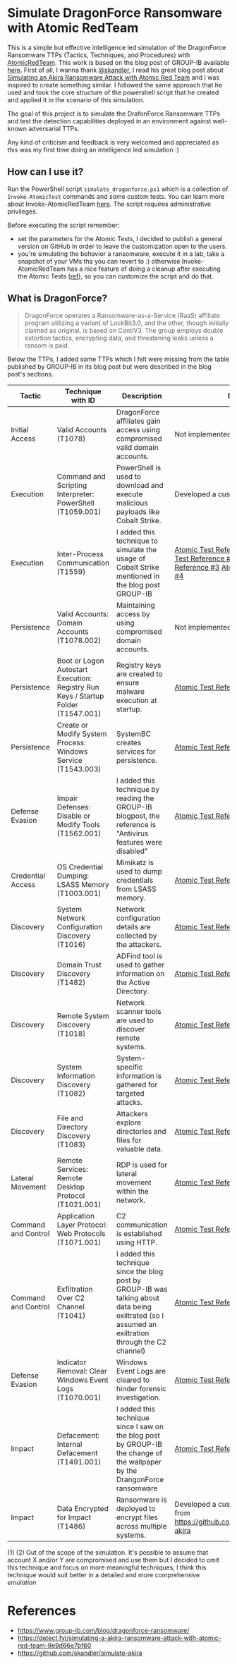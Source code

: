 # Simulate DragonForce Ransomware with Atomic RedTeam
This is a simple but effective intelligence led simulation of the DragonForce Ransomware TTPs (Tactics, Techniques, and Procedures) with [AtomicRedTeam](https://atomicredteam.io/). This work is based on the blog post of GROUP-IB available [here](https://www.group-ib.com/blog/dragonforce-ransomware/). First of all, I wanna thank [@skandler](https://github.com/skandler), I read his great blog post about [Simulating an Akira Ransomware Attack with Atomic Red Team](https://detect.fyi/simulating-a-akira-ransomware-attack-with-atomic-red-team-9e9d66e7bf60) and I was inspired to create something similar. I followed the same approach that he used and took the core structure of the powershell script that he created and applied it in the scenario of this simulation.

The goal of this project is to simulate the DrafonForce Ransomware TTPs and test the detection capabilities deployed in an environment against well-known adversarial TTPs. 

Any kind of criticism and feedback is very welcomed and appreciated as this was my first time doing an intelligence led simulation :)

## How can I use it?
Run the PowerShell script `simulate_dragonforce.ps1` which is a collection of `Invoke-AtomicTest` commands and some custom tests. You can learn more about Invoke-AtomicRedTeam [here](https://github.com/redcanaryco/invoke-atomicredteam). The script requires administrative privileges.

Before executing the script remember:
- set the parameters for the Atomic Tests, I decided to publish a general version on GitHub in order to leave the customization open to the users.
- you're simulating the behavior a ransomware, execute it in a lab, take a snapshot of your VMs tha you can revert to :) otherwise Invoke-AtomicRedTeam has a nice feature of doing a cleanup after executing the Atomic Tests ([ref](https://github.com/redcanaryco/invoke-atomicredteam/wiki/Cleanup-After-Executing-Atomic-Tests)), so you can customize the script and do that.

##  What is DragonForce?
> DragonForce operates a Ransomware-as-a-Service (RaaS) affiliate program utilizing a variant of LockBit3.0, and the other, though initially claimed as original, is based on ContiV3. The group employs double extortion tactics, encrypting data, and threatening leaks unless a ransom is paid.

Below the TTPs, I added some TTPs which I felt were missing from the table published by GROUP-IB in its blog post but were described in the blog post's sections.

| Tactic            | Technique with ID                                     | Description                                                                 | Notes |
|-------------------|------------------------------------------------------|-----------------------------------------------------------------------------|-------|
| Initial Access     | Valid Accounts (T1078)                               | DragonForce affiliates gain access using compromised valid domain accounts. |   Not implemented. See below (1)    |
| Execution          | Command and Scripting Interpreter: PowerShell (T1059.001) | PowerShell is used to download and execute malicious payloads like Cobalt Strike. |   Developed  a custom test  |
| Execution          | Inter-Process Communication (T1559) | I added this technique to simulate the usage of Cobalt Strike mentioned in the blog post GROUP-IB|   [Atomic Test Reference #1](https://atomicredteam.io/execution/T1559/#atomic-test-1---cobalt-strike-artifact-kit-pipe) [Atomic Test Reference #2](https://atomicredteam.io/execution/T1559/#atomic-test-2---cobalt-strike-lateral-movement-psexec_psh-pipe) [Atomic Test Reference #3](https://atomicredteam.io/execution/T1559/#atomic-test-3---cobalt-strike-ssh-postex_ssh-pipe) [Atomic Test Reference #4](https://atomicredteam.io/execution/T1559/#atomic-test-4---cobalt-strike-post-exploitation-pipe-42-and-later) |
| Persistence        | Valid Accounts: Domain Accounts (T1078.002)          | Maintaining access by using compromised domain accounts.                    |   Not implemented. See below (2)    |
| Persistence        | Boot or Logon Autostart Execution: Registry Run Keys / Startup Folder (T1547.001) | Registry keys are created to ensure malware execution at startup.          |    [Atomic Test Reference](https://atomicredteam.io/privilege-escalation/T1547.001/#atomic-test-1---reg-key-run) |
| Persistence        | Create or Modify System Process: Windows Service (T1543.003) | SystemBC creates services for persistence.                                  |   [Atomic Test Reference](https://atomicredteam.io/privilege-escalation/T1543.003/#atomic-test-2---service-installation-cmd)   |
| Defense Evasion    | Impair Defenses: Disable or Modify Tools (T1562.001) | I added this technique by reading the GROUP-IB blogpost, the reference is "Antivirus features were disabled"   |    [Atomic Test Reference](https://atomicredteam.io/defense-evasion/T1562.001/#atomic-test-16---tamper-with-windows-defender-atp-powershell)   |
| Credential Access  | OS Credential Dumping: LSASS Memory (T1003.001)      | Mimikatz is used to dump credentials from LSASS memory.                     |   [Atomic Test Reference](https://atomicredteam.io/credential-access/T1003.001/#atomic-test-6---offline-credential-theft-with-mimikatz)    |
| Discovery          | System Network Configuration Discovery (T1016)       | Network configuration details are collected by the attackers.               |   [Atomic Test Reference](https://atomicredteam.io/discovery/T1016/#atomic-test-6---adfind---enumerate-active-directory-subnet-objects)    |
| Discovery          | Domain Trust Discovery (T1482)                       | ADFind tool is used to gather information on the Active Directory.          |   [Atomic Test Reference](https://atomicredteam.io/discovery/T1482/#atomic-test-5---adfind---enumerate-active-directory-trusts)    |
| Discovery          | Remote System Discovery (T1018)                      | Network scanner tools are used to discover remote systems.                  |    [Atomic Test Reference](https://atomicredteam.io/discovery/T1018/#atomic-test-22---enumerate-remote-hosts-with-netscan)   |
| Discovery          | System Information Discovery (T1082)                 | System-specific information is gathered for targeted attacks.               |   [Atomic Test Reference](https://atomicredteam.io/discovery/T1082/#atomic-test-1---system-information-discovery)    |
| Discovery          | File and Directory Discovery (T1083)                 | Attackers explore directories and files for valuable data.                  |   [Atomic Test Reference](https://atomicredteam.io/discovery/T1083/#atomic-test-2---file-and-directory-discovery-powershell)    |
| Lateral Movement   | Remote Services: Remote Desktop Protocol (T1021.001) | RDP is used for lateral movement within the network.                        |    [Atomic Test Reference](https://atomicredteam.io/lateral-movement/T1021.001/#atomic-test-1---rdp-to-domaincontroller)   |
| Command and Control | Application Layer Protocol: Web Protocols (T1071.001) | C2 communication is established using HTTP.                                |    [Atomic Test Reference](https://atomicredteam.io/command-and-control/T1071.001/#atomic-test-1---malicious-user-agents---powershell)   |
| Command and Control |  Exfiltration Over C2 Channel (T1041) | I added this technique since the blog post by GROUP-IB was talking about data being exiltrated (so I assumed an exiltration through the C2 channel)    |    [Atomic Test Reference](https://atomicredteam.io/exfiltration/T1041/#atomic-test-1---c2-data-exfiltration)   |
| Defense Evasion    | Indicator Removal: Clear Windows Event Logs (T1070.001) | Windows Event Logs are cleared to hinder forensic investigation.            |    [Atomic Test Reference](https://atomicredteam.io/defense-evasion/T1070.001/#atomic-test-1---clear-logs)   |
| Impact             | Defacement: Internal Defacement (T1491.001)         | I added this technique since I saw on the blog post by GROUP-IB the change of the wallpaper by the DrangonForce ransomware            |   [Atomic Test Reference](https://atomicredteam.io/impact/T1491.001/#atomic-test-1---replace-desktop-wallpaper)    |
| Impact             | Data Encrypted for Impact (T1486)                    | Ransomware is deployed to encrypt files across multiple systems.            |   Developed  a custom test, adapted from  https://github.com/skandler/simulate-akira   |

(1) (2) Out of the scope of the simulation. It's possible to assume that account X and/or Y are compromised and use them but I decided to omit this technique and focus on more meaningful techniques, I think this technique would suit better in a detailed and more comprehensive *emulation*


# References
- https://www.group-ib.com/blog/dragonforce-ransomware/
- https://detect.fyi/simulating-a-akira-ransomware-attack-with-atomic-red-team-9e9d66e7bf60
- https://github.com/skandler/simulate-akira